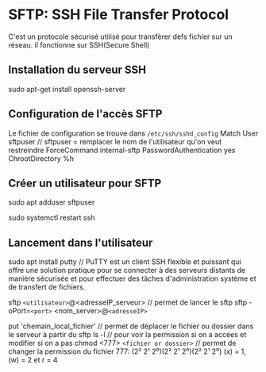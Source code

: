 # SFTP: SSH File Transfer Protocol
C'est un protocole sécurisé utilisé pour transfèrer defs fichier sur un réseau. il fonctionne sur SSH(Secure Shell)

## Installation du serveur SSH
sudo apt-get install openssh-server
## Configuration de l'accès SFTP
Le fichier de configuration se trouve dans `/etc/ssh/sshd_config`
Match User sftpuser // sftpuser = remplacer le nom de l'utilisateur qu'on veut restreindre
    ForceCommand internal-sftp
    PasswordAuthentication yes
    ChrootDirectory %h
## Créer un utilisateur pour SFTP
sudo apt adduser sftpuser

sudo systemctl restart ssh <!--permet d'appliquer les restrictions d'accès SFTP pour l'utilisateur spécifié --> 

## Lancement dans l'utilisateur
sudo apt install putty //  PuTTY est un client SSH flexible et puissant qui offre une solution pratique pour se connecter à des serveurs distants de manière sécurisée et pour effectuer des tâches d'administration système et de transfert de fichiers.

sftp `<utilisateur>`@<adresseIP_serveur> // permet de lancer le sftp
sftp -oPort=`<port>` <nom_server>@`<adresseIP>`

put 'chemain_local_fichier' // permet de déplacer le fichier ou dossier dans le serveur à partir du sftp
ls -l // pour voir la permission si on a accées et modifier si on a pas
chmod <777> `<fichier or dossier>` // permet de changer la permission du fichier 777: (2² 2¹ 2⁰)(2² 2¹ 2⁰)(2² 2¹ 2⁰)
(x) = 1, (w) = 2 et r = 4
